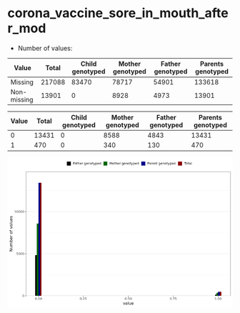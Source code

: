 # corona_vaccine_sore_in_mouth_after_mod
- Number of values:

| Value | Total | Child genotyped | Mother genotyped | Father genotyped | Parents genotyped |
| ----- | ----- | --------------- | ---------------- | ---------------- |---------------- |
| Missing | 217088 | 83470 | 78717 | 54901 | 133618 |
| Non-missing | 13901 | 0 | 8928 | 4973 | 13901 |

| Value | Total | Child genotyped | Mother genotyped | Father genotyped | Parents genotyped |
| ----- | ----- | --------------- | ---------------- | ---------------- |---------------- |
| 0 | 13431 | 0 | 8588 | 4843 | 13431 |
| 1 | 470 | 0 | 340 | 130 | 470 |



![](corona_vaccine_sore_in_mouth_after_mod_n.png)




